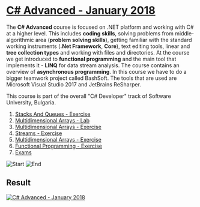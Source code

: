 # [C# Advanced - January 2018](https://softuni.bg/trainings/1841/csharp-advanced-january-2018 "C# Advanced - January 2018")

The **C# Advanced** course is focused on .NET platform and working with C# at a higher level. This includes **coding skills**, solving problems from middle-algorithmic area (**problem solving skills**), getting familiar with the standard working instruments (**.Net Framework**, **Core**), text editing tools, linear and **tree collection types** and working with files and directories. At the course we get introduced to **functional programming** and the main tool that implements it - **LINQ** for data stream analysis. The course contains an overview of **asynchronous programming**. In this course we have to do a bigger teamwork project called BashSoft. The tools that are used are Microsoft Visual Studio 2017 and JetBrains ReSharper.

This course is part of the overall "C# Developer" track of Software University, Bulgaria.

1. <a href="https://github.com/Steffkn/SoftUni/tree/master/03.CSharpDev/01.Advanced/01.StacksAndQueues-Exercise">Stacks And Queues - Exercise</a>
2. <a href="https://github.com/Steffkn/SoftUni/tree/master/03.CSharpDev/01.Advanced/02.MultidimensionalArrays-Lab">Multidimensional Arrays - Lab</a>
3. <a href="https://github.com/Steffkn/SoftUni/tree/master/03.CSharpDev/01.Advanced/03.MultidimensionalArrays-Exercise">Multidimensional Arrays - Exercise</a>
4. <a href="https://github.com/Steffkn/SoftUni/tree/master/03.CSharpDev/01.Advanced/05.Strems-Exercise">Streams - Exercise</a>
5. <a href="https://github.com/Steffkn/SoftUni/tree/master/03.CSharpDev/01.Advanced/02.MultidimensionalArrays-Lab">Multidimensional Arrays - Exercise</a>
6. <a href="https://github.com/Steffkn/SoftUni/tree/master/03.CSharpDev/01.Advanced/07.FunctionalProgramming-Exercise">Functional Programming - Exercise</a>
7. <a href="https://github.com/Steffkn/SoftUni/tree/master/03.CSharpDev/01.Advanced/ExamPreparations">Exams</a>


![Start](https://img.shields.io/badge/Start-22.01.2018-blue.svg?style=flat-square)
![End](https://img.shields.io/badge/End-11.02.2018-blue.svg?style=flat-square)

## Result

[![C# Advanced - January 2018](https://softuni.bg/certificates/details/51509/4e400b40)](https://softuni.bg/certificates/details/51509/4e400b40)